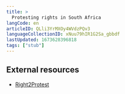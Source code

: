 ```yaml
---
title: >
  Protesting rights in South Africa
langCode: en
articleID: QLli3YrMXOy4WVdzPQv3
languageCollectionID: xNuu79hIR1G2Sa_gbbdf
lastUpdated: 1673628396818
tags: ["stub"]
---
```


## External resources

-   [Right2Protest](https://www.r2p.org.za)